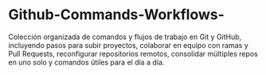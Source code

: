 # Github-Commands-Workflows-
Colección organizada de comandos y flujos de trabajo en Git y GitHub, incluyendo pasos para subir proyectos, colaborar en equipo con ramas y Pull Requests, reconfigurar repositorios remotos, consolidar múltiples repos en uno solo y comandos útiles para el día a día.
